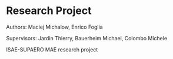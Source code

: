 # Research Project
Authors: Maciej Michalow, Enrico Foglia

Supervisors: Jardin Thierry, Bauerheim Michael, Colombo Michele

ISAE-SUPAERO MAE research  project
